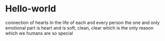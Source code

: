 Hello-world
===========

connection of hearts
In the life of each and every person the one and only emotional part is heart and is soft, clean, clear which is the only reason which we humans are so special
